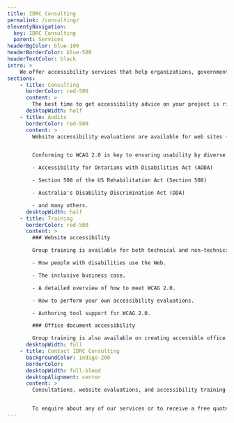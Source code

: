 ```yaml
---
title: IDRC Consulting
permalink: /consulting/
eleventyNavigation:
  key: IDRC Consulting
  parent: Services
headerBgColor: blue-100
headerBorderColor: blue-500
headerTextColor: black
intro: >
    We offer accessibility services that help organizations, governments, corporations, and non-profits ensure their offerings are inclusive.
sections:
    - title: Consulting
      borderColor: red-500
      content: >
        The best time to get accessibility advice on your project is right from the start! But whether you are at the wireframe stage, have a site in development, or are implementing the changes recommended by an audit, we can guide you in creating an accessible website at any time in your design and development process.
      desktopWidth: half
    - title: Audits
      borderColor: red-500
      content: >
        Website accessibility evaluations are available for web sites (including web applications and mobile web apps) to check conformance with the Web Content Accessibility Guidelines (WCAG) 2.0.


        Conforming to WCAG 2.0 is key to ensuring usability by diverse users and for meeting the various legislative requirements that are emerging around the world:

        - Accessibility for Ontarians with Disabilities Act (AODA)

        - Section 508 of the US Rehabilitation Act (Section 508)

        - Australia's Disability Discrimination Act (DDA)

        - and many others.
      desktopWidth: half
    - title: Training
      borderColor: red-500
      content: >
        ### Website accessibility

        Group training is available for both technical and non-technical audiences. Training sessions cover:

        - How people with disabilities use the Web.

        - The inclusive business case.

        - A detailed overview of how to meet WCAG 2.0.

        - How to perform your own accessibility evaluations.

        - Authoring tool support for WCAG 2.0.

        ### Office document accessibility

        Group training is also available on creating accessible office documents (Word, PDF) with Microsoft Word and Adobe Acrobat. This non-technical training is a companion to the free Accessible Digital Office Document (ADOD) resource that the IDRC maintains.
      desktopWidth: full
    - title: Contact IDRC Consulting
      backgroundColor: indigo-200
      borderColor: 
      desktopWidth: full-bleed
      desktopAlignment: center
      content: >
        Consultations, website evaluations, and accessibility training are completed by the IDRC's own experts, all of whom possess years of experience in web and office document accessibility. 


        To enquire about any of our services or to receive a free quote, please [contact the IDRC Consulting Coordinator](mailto:lliskovoi@ocadu.ca).
---
```

